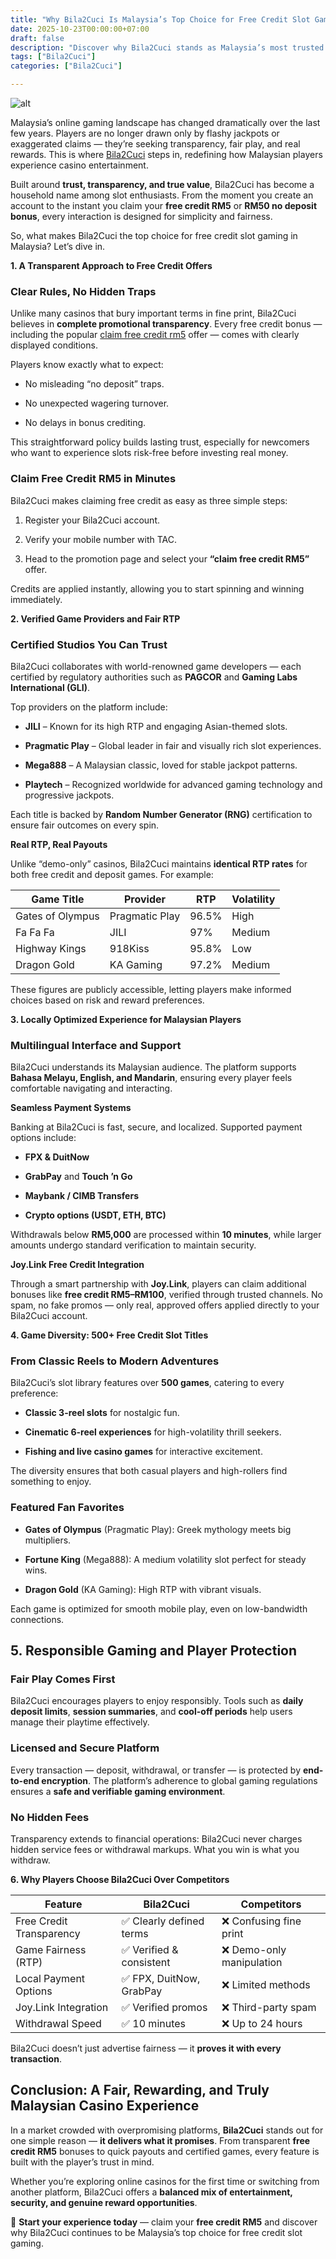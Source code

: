 ```yaml
---
title: "Why Bila2Cuci Is Malaysia’s Top Choice for Free Credit Slot Games"
date: 2025-10-23T00:00:00+07:00
draft: false
description: "Discover why Bila2Cuci stands as Malaysia’s most trusted online casino for free credit slot games with transparent bonuses and verified payouts."
tags: ["Bila2Cuci"]
categories: ["Bila2Cuci"]

---
```

![alt](https://bila2cuci.tech/wp-content/uploads/2025/01/116c5041b93769b704ac0.gif)


Malaysia’s online gaming landscape has changed dramatically over the last few years. Players are no longer drawn only by flashy jackpots or exaggerated claims — they’re seeking transparency, fair play, and real rewards. This is where [Bila2Cuci](https://bila2cuci.tech/) steps in, redefining how Malaysian players experience casino entertainment.

Built around **trust, transparency, and true value**, Bila2Cuci has become a household name among slot enthusiasts. From the moment you create an account to the instant you claim your **free credit RM5** or **RM50 no deposit bonus**, every interaction is designed for simplicity and fairness.

So, what makes Bila2Cuci the top choice for free credit slot gaming in Malaysia? Let’s dive in.

**1\. A Transparent Approach to Free Credit Offers**

### Clear Rules, No Hidden Traps

Unlike many casinos that bury important terms in fine print, Bila2Cuci believes in **complete promotional transparency**. Every free credit bonus — including the popular [claim free credit rm5](https://bila2cuci.tech/) offer — comes with clearly displayed conditions.

Players know exactly what to expect:

  

*   No misleading “no deposit” traps.
    
*   No unexpected wagering turnover.
    
*   No delays in bonus crediting.
    

This straightforward policy builds lasting trust, especially for newcomers who want to experience slots risk-free before investing real money.

### Claim Free Credit RM5 in Minutes

Bila2Cuci makes claiming free credit as easy as three simple steps:

  

1.  Register your Bila2Cuci account.
    
2.  Verify your mobile number with TAC.
    
3.  Head to the promotion page and select your **“claim free credit RM5”** offer.
    

Credits are applied instantly, allowing you to start spinning and winning immediately.

**2\. Verified Game Providers and Fair RTP**

### Certified Studios You Can Trust

Bila2Cuci collaborates with world-renowned game developers — each certified by regulatory authorities such as **PAGCOR** and **Gaming Labs International (GLI)**.

Top providers on the platform include:

  

*   **JILI** – Known for its high RTP and engaging Asian-themed slots.
    
*   **Pragmatic Play** – Global leader in fair and visually rich slot experiences.
    
*   **Mega888** – A Malaysian classic, loved for stable jackpot patterns.
    
*   **Playtech** – Recognized worldwide for advanced gaming technology and progressive jackpots.
    

Each title is backed by **Random Number Generator (RNG)** certification to ensure fair outcomes on every spin.

**Real RTP, Real Payouts**

Unlike “demo-only” casinos, Bila2Cuci maintains **identical RTP rates** for both free credit and deposit games. For example:

| Game Title | Provider | RTP | Volatility |
| --- | --- | --- | --- |
| Gates of Olympus | Pragmatic Play | 96.5% | High |
| Fa Fa Fa | JILI | 97% | Medium |
| Highway Kings | 918Kiss | 95.8% | Low |
| Dragon Gold | KA Gaming | 97.2% | Medium |

These figures are publicly accessible, letting players make informed choices based on risk and reward preferences.

**3\. Locally Optimized Experience for Malaysian Players**

### Multilingual Interface and Support

Bila2Cuci understands its Malaysian audience. The platform supports **Bahasa Melayu, English, and Mandarin**, ensuring every player feels comfortable navigating and interacting.

**Seamless Payment Systems**

Banking at Bila2Cuci is fast, secure, and localized. Supported payment options include:

  

*   **FPX & DuitNow**
    
*   **GrabPay** and **Touch ’n Go**
    
*   **Maybank / CIMB Transfers**
    
*   **Crypto options (USDT, ETH, BTC)**
    

Withdrawals below **RM5,000** are processed within **10 minutes**, while larger amounts undergo standard verification to maintain security.

**Joy.Link Free Credit Integration**

Through a smart partnership with **Joy.Link**, players can claim additional bonuses like **free credit RM5–RM100**, verified through trusted channels. No spam, no fake promos — only real, approved offers applied directly to your Bila2Cuci account.

**4\. Game Diversity: 500+ Free Credit Slot Titles**

### From Classic Reels to Modern Adventures

Bila2Cuci’s slot library features over **500 games**, catering to every preference:

  

*   **Classic 3-reel slots** for nostalgic fun.
    
*   **Cinematic 6-reel experiences** for high-volatility thrill seekers.
    
*   **Fishing and live casino games** for interactive excitement.
    

The diversity ensures that both casual players and high-rollers find something to enjoy.

### Featured Fan Favorites

  

*   **Gates of Olympus** (Pragmatic Play): Greek mythology meets big multipliers.
    
*   **Fortune King** (Mega888): A medium volatility slot perfect for steady wins.
    
*   **Dragon Gold** (KA Gaming): High RTP with vibrant visuals.
    

Each game is optimized for smooth mobile play, even on low-bandwidth connections.

  

## 5\. Responsible Gaming and Player Protection

### Fair Play Comes First

Bila2Cuci encourages players to enjoy responsibly. Tools such as **daily deposit limits**, **session summaries**, and **cool-off periods** help users manage their playtime effectively.

### Licensed and Secure Platform

Every transaction — deposit, withdrawal, or transfer — is protected by **end-to-end encryption**. The platform’s adherence to global gaming regulations ensures a **safe and verifiable gaming environment**.

### No Hidden Fees

Transparency extends to financial operations: Bila2Cuci never charges hidden service fees or withdrawal markups. What you win is what you withdraw.

**6\. Why Players Choose Bila2Cuci Over Competitors**

| Feature | Bila2Cuci | Competitors |
| --- | --- | --- |
| Free Credit Transparency | ✅ Clearly defined terms | ❌ Confusing fine print |
| Game Fairness (RTP) | ✅ Verified & consistent | ❌ Demo-only manipulation |
| Local Payment Options | ✅ FPX, DuitNow, GrabPay | ❌ Limited methods |
| Joy.Link Integration | ✅ Verified promos | ❌ Third-party spam |
| Withdrawal Speed | ✅ 10 minutes | ❌ Up to 24 hours |

Bila2Cuci doesn’t just advertise fairness — it **proves it with every transaction**.

  

## Conclusion: A Fair, Rewarding, and Truly Malaysian Casino Experience

In a market crowded with overpromising platforms, **Bila2Cuci** stands out for one simple reason — **it delivers what it promises**. From transparent **free credit RM5** bonuses to quick payouts and certified games, every feature is built with the player’s trust in mind.

Whether you’re exploring online casinos for the first time or switching from another platform, Bila2Cuci offers a **balanced mix of entertainment, security, and genuine reward opportunities**.

🎰 **Start your experience today** — claim your **free credit RM5** and discover why Bila2Cuci continues to be Malaysia’s top choice for free credit slot gaming.
